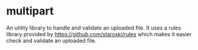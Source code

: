 multipart
=========

An utility library to handle and validate an uploaded file. It uses a rules library provided by https://github.com/staroski/rules which makes it easier check and validate an uploaded file.
